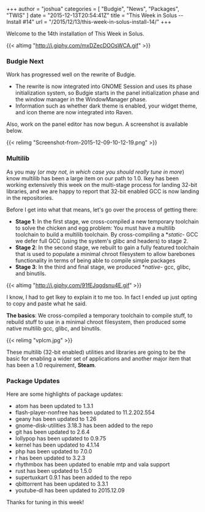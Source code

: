 +++
author = "joshua"
categories = [
"Budgie",
"News",
"Packages",
"TWIS"
]
date =  "2015-12-13T20:54:41Z"
title = "This Week in Solus  -- Install #14"
url = "/2015/12/13/this-week-in-solus-install-14/"
+++

Welcome to the 14th installation of This Week in Solus. 

{{< altimg "http://i.giphy.com/mxDZecDOOsWCA.gif" >}}

### Budgie Next

Work has progressed well on the rewrite of Budgie.

- The rewrite is now integrated into GNOME Session and uses its phase initialization system, so Budgie starts in the panel initialization phase and the window manager in the WindowManager phase.
- Information such as whether dark theme is enabled, your widget theme, and icon theme are now integrated into Raven.

Also, work on the panel editor has now begun. A screenshot is available below.

{{< relimg "Screenshot-from-2015-12-09-10-12-19.png" >}}

### Multilib

As you may (_or may not, in which case you should really tune in more_) know multilib has been a large item on our path to 1.0. Ikey has been working extensively this week on the multi-stage process for landing 32-bit libraries, and we are happy to report 
that 32-bit enabled GCC is now landing in the repositories.

Before I get into what that means, let's go over the process of getting there:

- **Stage 1**: In the first stage, we cross-compiled a new temporary toolchain to solve the chicken and egg problem: You must have a multilib toolchain to build a multilib toolchain. By cross-compiling a **static*- GCC we defer full GCC (using the system's glibc and headers) to stage 2.
- **Stage 2**: In the second stage, we rebuilt to gain a fully featured toolchain that is used to populate a minimal chroot filesystem to allow barebones functionality in terms of being able to compile simple packages
- **Stage 3**: In the third and final stage, we produced **native*- gcc, glibc, and binutils.

{{< altimg "http://i.giphy.com/91fEJqgdsnu4E.gif" >}}

I know, I had to get Ikey to explain it to me too. In fact I ended up just opting to copy and paste what he said.

**The basics**: We cross-compiled a temporary toolchain to compile stuff, to rebuild stuff to use in a minimal chroot filesystem, then produced some native multilib gcc, glibc, and binutils.

{{< relimg "vplcm.jpg" >}}

These multilib (32-bit enabled) utilities and libraries are going to be the basic for enabling a wider set of applications and another major item that has been a 1.0 requirement, **Steam**.

### Package Updates

Here are some highlights of package updates:

- atom has been updated to 1.3.1
- flash-player-nonfree has been updated to 11.2.202.554
- geany has been updated to 1.26
- gnome-disk-utilities 3.18.3 has been added to the repo
- git has been updated to 2.6.4
- lollypop has been updated to 0.9.75
- kernel has been updated to 4.1.14
- php has been updated to 7.0.0
- r has been updated to 3.2.3
- rhythmbox has been updated to enable mtp and vala support
- rust has been updated to 1.5.0
- supertuxkart 0.9.1 has been added to the repo
- qbittorrent has been updated to 3.3.1
- youtube-dl has been updated to 2015.12.09

Thanks for tuning in this week!